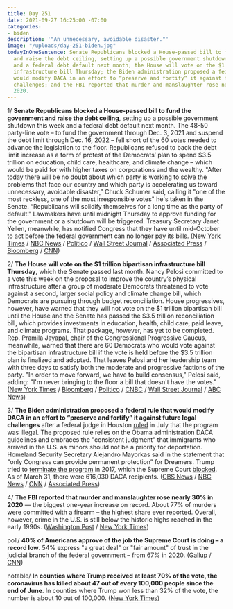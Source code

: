 ```yaml
---
title: Day 251
date: 2021-09-27 16:25:00 -07:00
categories:
- biden
description: '"An unnecessary, avoidable disaster."'
image: "/uploads/day-251-biden.jpg"
todayInOneSentence: Senate Republicans blocked a House-passed bill to fund the government
  and raise the debt ceiling, setting up a possible government shutdown this week
  and a federal debt default next month; the House will vote on the $1 trillion bipartisan
  infrastructure bill Thursday; the Biden administration proposed a federal rule that
  would modify DACA in an effort to “preserve and fortify” it against future legal
  challenges; and the FBI reported that murder and manslaughter rose nearly 30% in
  2020.
---
```


1/ **Senate Republicans blocked a House-passed bill to fund the government and raise the debt ceiling**, setting up a possible government shutdown this week and a federal debt default next month. The 48-50 party-line vote – to fund the government through Dec. 3, 2021 and suspend the debt limit through Dec. 16, 2022 – fell short of the 60 votes needed to advance the legislation to the floor. Republicans refused to back the debt limit increase as a form of protest of the Democrats’ plan to spend $3.5 trillion on education, child care, healthcare, and climate change – which would be paid for with higher taxes on corporations and the wealthy. "After today there will be no doubt about which party is working to solve the problems that face our country and which party is accelerating us toward unnecessary, avoidable disaster,” Chuck Schumer said, calling it "one of the most reckless, one of the most irresponsible votes" he's taken in the Senate. “Republicans will solidify themselves for a long time as the party of default." Lawmakers have until midnight Thursday to approve funding for the government or a shutdown will be triggered. Treasury Secretary Janet Yellen, meanwhile, has notified Congress that they have until mid-October to act before the federal government can no longer pay its bills. ([New York Times](https://www.nytimes.com/2021/09/27/us/politics/republicans-block-government-funding-bill-debt-limit.html) / [NBC News](https://www.nbcnews.com/politics/congress/government-shutdown-deadline-looms-senate-prepares-vote-funding-bill-n1280176) / [Politico](https://www.politico.com/news/2021/09/27/republicans-block-bill-shutdown-debt-ceiling-514405) / [Wall Street Journal](https://www.wsj.com/articles/senate-republicans-set-to-block-bill-tying-short-term-funding-bill-to-debt-ceiling-11632772705?mod=hp_lead_pos1) / [Associated Press](https://apnews.com/article/joe-biden-congress-government-funding-e7bfe8a6ffdb40a8d33e17ef11ded7a7) / [Bloomberg](https://www.bloomberg.com/news/articles/2021-09-27/senate-republicans-block-bill-to-raise-debt-cap-avert-shutdown?srnd=premium&sref=MIBMEEoj) / [CNN](https://www.cnn.com/2021/09/27/politics/senate-debt-limit-shutdown-vote/index.html))

2/ **The House will vote on the $1 trillion bipartisan infrastructure bill Thursday**, which the Senate passed last month. Nancy Pelosi committed to a vote this week on the proposal to improve the country’s physical infrastructure after a group of moderate Democrats threatened to vote against a second, larger social policy and climate change bill, which Democrats are pursuing through budget reconciliation. House progressives, however, have warned that they will not vote on the $1 trillion bipartisan bill until the House and the Senate has passed the $3.5 trillion reconciliation bill, which provides investments in education, health, child care, paid leave, and climate programs. That package, however, has yet to be completed. Rep. Pramila Jayapal, chair of the Congressional Progressive Caucus, meanwhile, warned that there are 60 Democrats who would vote against the bipartisan infrastructure bill if the vote is held before the $3.5 trillion plan is finalized and adopted. That leaves Pelosi and her leadership team with three days to satisfy both the moderate and progressive factions of the party. "In order to move forward, we have to build consensus," Pelosi said, adding: "I'm never bringing to the floor a bill that doesn't have the votes." ([New York Times](https://www.nytimes.com/2021/09/26/us/politics/infrastructure-vote-pelosi.html) / [Bloomberg](https://www.bloomberg.com/news/articles/2021-09-27/biden-pelosi-pressure-democrats-ahead-of-showdown-on-agenda?sref=MIBMEEoj) / [Politico](https://www.politico.com/news/2021/09/27/pelosi-house-democrats-infrastructure-514359) / [CNBC](https://www.cnbc.com/2021/09/26/pelosi-says-infrastructure-bill-will-pass-this-week-but-the-vote-may-be-delayed.html) / [Wall Street Journal](https://www.wsj.com/articles/congress-heads-into-tumultuous-week-pressured-by-converging-deadlines-11632657601?mod=djemalertNEWS) / [ABC News](https://abcnews.go.com/Politics/pelosi-delay-vote-senate-bipartisan-infrastructure-bill/story?id=80232564))

3/ **The Biden administration proposed a federal rule that would modify DACA in an effort to “preserve and fortify” it against future legal challenges** after a federal judge in Houston [ruled](https://whatthefuckjusthappenedtoday.com/2021/07/16/day-178/#2-a-federal-judge-in-texas-ruled-tha) in July that the program was illegal. The proposed rule relies on the Obama administration DACA guidelines and embraces the "consistent judgment" that immigrants who arrived in the U.S. as minors should not be a priority for deportation. Homeland Security Secretary Alejandro Mayorkas said in the statement that "only Congress can provide permanent protection” for Dreamers. Trump tried to [terminate the program](https://whatthefuckjusthappenedtoday.com/2017/09/05/day-229/#1-trump-rescinded-daca-and-called-on) in 2017, which the Supreme Court [blocked](https://whatthefuckjusthappenedtoday.com/2020/12/07/day-1418/). As of March 31, there were 616,030 DACA recipients. ([CBS News](https://www.cbsnews.com/news/immigration-daca-biden-administration-rule/) / [NBC News](https://www.nbcnews.com/politics/politics-news/biden-admin-moving-protect-dreamers-after-texas-court-ruling-n1280166) / [CNN](https://www.cnn.com/2021/09/27/politics/daca-biden-immigration/index.html) / [Associated Press](https://apnews.com/article/immigration-united-states-george-w-bush-deferred-action-for-childhood-arrivals-program-d54fc8e80d19406c6642e9c2c3d1ff10))

4/ **The FBI reported that murder and manslaughter rose nearly 30% in 2020** — the biggest one-year increase on record. About 77% of murders were committed with a firearm – the highest share ever reported. Overall, however, crime in the U.S. is still below the historic highs reached in the early 1990s. ([Washington Post](https://www.washingtonpost.com/national-security/fbi-murders-2020-data-homicides/2021/09/27/062a1e4e-1f9c-11ec-9309-b743b79abc59_story.html) / [New York Times](https://www.nytimes.com/2021/09/27/us/fbi-murders-2020-cities.html))

poll/ **40% of Americans approve of the job the Supreme Court is doing – a record low**. 54% express "a great deal" or "fair amount" of trust in the judicial branch of the federal government – from 67% in 2020. ([Gallup](https://news.gallup.com/poll/354908/approval-supreme-court-down-new-low.aspx) / [CNN](https://www.cnn.com/2021/09/22/politics/supreme-court-polling-roe-wade/index.html))

notable/ **In counties where Trump received at least 70% of the vote, the coronavirus has killed about 47 out of every 100,000 people since the end of June**. In counties where Trump won less than 32% of the vote, the number is about 10 out of 100,000. ([New York Times](https://www.nytimes.com/2021/09/27/briefing/covid-red-states-vaccinations.html))